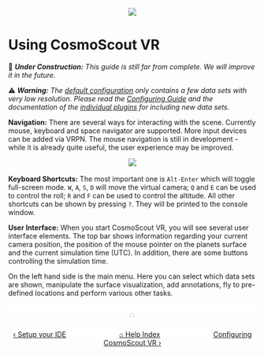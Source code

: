 <p align="center"> 
  <img src ="img/banner-relief.jpg" />
</p>

# Using CosmoScout VR

:construction: _**Under Construction:** This guide is still far from complete. We will improve it in the future._

:warning: _**Warning:** The [default configuration](../config/base/scene/simple_desktop.json) only contains a few data sets with very low resolution. Please read the [Configuring Guide](configuring.md) and the documentation of the [individual plugins](../README.md#Plugins-for-CosmoScout-VR) for including new data sets._

**Navigation:** There are several ways for interacting with the scene.
Currently mouse, keyboard and space navigator are supported.
More input devices can be added via VRPN.
The mouse navigation is still in development - while it is already quite useful, the user experience may be improved.

<p align="center"> 
  <img src ="img/mouse_controls.svg" />
</p>

**Keyboard Shortcuts:** The most important one is `Alt-Enter` which will toggle full-screen mode.
`W`, `A`, `S`, `D` will move the virtual camera; `Q` and `E` can be used to control the roll; `R` and `F` can be used to control the altitude.
All other shortcuts can be shown by pressing `?`. They will be printed to the console window.

**User Interface:** When you start CosmoScout VR, you will see several user interface elements.
The top bar shows information regarding your current camera position, the position of the mouse pointer on the planets surface and the current simulation time (UTC).
In addition, there are some buttons controlling the simulation time.

On the left hand side is the main menu.
Here you can select which data sets are shown, manipulate the surface visualization, add annotations, fly to pre-defined locations and perform various other tasks.

<p align="center"><img src ="img/hr.svg"/></p>
<p align="center">
  <a href="ide-setup.md">&lsaquo; Setup your IDE</a>
  <img src ="img/nav-vspace.svg"/>
  <a href="README.md">&#8962; Help Index</a>
  <img src ="img/nav-vspace.svg"/>
  <a href="configuring.md">Configuring CosmoScout VR &rsaquo;</a>
</p>
